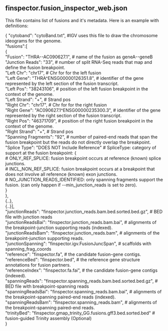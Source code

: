 ## finspector.fusion_inspector_web.json
This file contains list of fusions and it's metadata. Here is an example with definitions:

{
 "cytoband": "cytoBand.txt", #IGV uses this file to draw the chromosome ideograms for the genome.  
 "fusions":[  
   {  
      "Fusion": "THRA--AC090627.1", # name of the fusion as geneA--geneB  
      "Junction Reads": "33", # number of split RNA-Seq reads that map and define the fusion breakpoint.  
      "Left Chr": "chr17", # Chr for for the left fusion  
      "Left Gene": "THRA^ENSG00000126351.8", # identifier of the gene represented by the left section of the fusion transcript.  
      "Left Pos": "38243106", # position of the left fusion breakpoint in the context of the genome.  
      "Left Strand": "+", # Strand pos  
      "Right Chr": "chr17", # Chr for for the right fusion  
      "Right Gene": "AC090627.1^ENSG00000235300.3", # identifier of the gene represented by the right section of the fusion transcript.  
      "Right Pos": "46371709", # position of the right fusion breakpoint in the context of the genome.  
      "Right Strand": "+", # Strand pos  
      "Spanning Fragments": "92", # number of paired-end reads that span the fusion breakpoint but the reads do not directly overlap the breakpoint.  
      "Splice Type": "DOES NOT Include Reference" # SpliceType: category of support at the fusion breakpoint: {  
                                                  # ONLY_REF_SPLICE: fusion breakpoint occurs at reference (known) splice junctions.  
                                                  # INCL_NON_REF_SPLICE: fusion breakpoint occurs at a breakpoint that does not involve all reference (known) exon junctions.  
                                                  # NO_JUNCTION_READS_IDENTIFIED: only spanning fragments support the fusion. (can only happen if --min_junction_reads is set to zero).  
                                                  }  
    },  
    {..},  
    {..}],    
  "junctionReads": "finspector.junction_reads.bam.bed.sorted.bed.gz", # BED file with junction reads  
  "junctionReadsBai": "finspector.junction_reads.bam.bai", # alignments of the breakpoint-junction supporting reads (indexed).  
  "junctionReadsBam": "finspector.junction_reads.bam", # alignments of the breakpoint-junction supporting reads.  
  "junctionSpanning": "finspector.igv.FusionJuncSpan", # scaffolds with spanning_frag_coords  
  "reference": "finspector.fa", # the candidate fusion-gene contigs.   
  "referenceBed": "finspector.bed", # the reference gene structure annotations for fusion partners.  
  "referenceIndex": "finspector.fa.fai", # the candidate fusion-gene contigs (indexed).  
  "spanningReads": "finspector.spanning_reads.bam.bed.sorted.bed.gz", # BED file with breakpoint-spanning reads  
  "spanningReadsBai": "finspector.spanning_reads.bam.bai", # alignments of the breakpoint-spanning paired-end reads (indexed).  
  "spanningReadsBam": "finspector.spanning_reads.bam", # alignments of the breakpoint-spanning paired-end reads.  
  "trinityBed": "finspector.gmap_trinity_GG.fusions.gff3.bed.sorted.bed" # fusion-guided Trinity assembly (Optional)  
}
